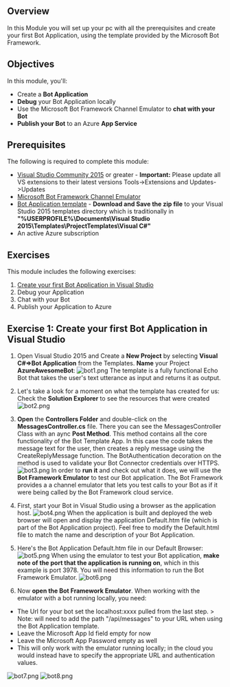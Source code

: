 
##  Overview

In this Module you will set up your pc with all the prerequisites and create your first Bot Application, using the template provided by the Microsoft Bot Framework.


##  Objectives

In this module, you'll:
- Create a **Bot Application**
- **Debug** your Bot Application locally 
- Use the Microsoft Bot Framework Channel Emulator to **chat with your Bot**
- **Publish your Bot** to an Azure **App Service**

##  Prerequisites

The following is required to complete this module:

- [Visual Studio Community 2015](https://www.visualstudio.com/products/visual-studio-community-vs) or greater - **Important:** Please update all VS extensions to their latest versions Tools->Extensions and Updates->Updates
- [Microsoft Bot Framework Channel Emulator](https://download.botframework.com/bf-v3/tools/emulator/publish.htm)
- [Bot Application template](http://aka.ms/bf-bc-vstemplate) - **Download and Save the zip file** to your Visual Studio 2015 templates directory which is traditionally in **"%USERPROFILE%\Documents\Visual Studio 2015\Templates\ProjectTemplates\Visual C#\"**
- An active Azure subscription

## Exercises

This module includes the following exercises:

1. [Create your first Bot Application in Visual Studio](https://github.com/sophiehn/MyBots/tree/master/1.%20Get%20Started%20With%20Your%20First%20Bot#exercise-1-create-your-first-bot-application-in-visual-studio)
1. Debug your Application
1. Chat with your Bot
1. Publish your Application to Azure

## [](exercise1)Exercise 1: Create your first Bot Application in Visual Studio

1. Open Visual Studio 2015 and Create a **New Project** by selecting **Visual C#=>Bot Application** from the Templates. **Name** your Project **AzureAwesomeBot**: ![bot1.png](http://i292.photobucket.com/albums/mm38/iCe-quEen99/bot1.png) The template is a fully functional Echo Bot that takes the user's text utterance as input and returns it as output.
 
2. Let's take a look for a moment on what the template has created for us: Check the **Solution Explorer** to see the resources that were created    ![bot2.png](http://i292.photobucket.com/albums/mm38/iCe-quEen99/bot2.png)

3. **Open** the **Controllers Folder** and double-click on the **MessagesController.cs** file. There you can see the MessagesController Class with an aync **Post Method**. This method contains all the core functionality of the Bot Template App. In this case the code takes the message text for the user, then creates a reply message using the CreateReplyMessage function. The BotAuthentication decoration on the method is used to validate your Bot Connector credentials over HTTPS.   ![bot3.png](http://i292.photobucket.com/albums/mm38/iCe-quEen99/bot3.png)  In order to **run it** and check out what it does, we will use the **Bot Framework Emulator** to test our Bot application. The Bot Framework provides a a channel emulator that lets you test calls to your Bot as if it were being called by the Bot Framework cloud service. 

4. First, start your Bot in Visual Studio using a browser as the application host.   ![bot4.png](http://i292.photobucket.com/albums/mm38/iCe-quEen99/bot4.png) When the application is built and deployed the web browser will open and display the application Default.htm file (which is part of the Bot Application project). Feel free to modify the Default.html file to match the name and description of your Bot Application.

5. Here's the Bot Application Default.htm file in our Default Browser: ![bot5.png](http://i292.photobucket.com/albums/mm38/iCe-quEen99/bot5.png) When using the emulator to test your Bot application, **make note of the port that the application is running on**, which in this example is port 3978. You will need this information to run the Bot Framework Emulator.  ![bot6.png](http://i292.photobucket.com/albums/mm38/iCe-quEen99/bot6.png)

6. Now **open the Bot Framework Emulator**. When working with the emulator with a bot running locally, you need:

- The Url for your bot set the localhost:xxxx pulled from the last step. > Note: will need to add the path "/api/messages" to your URL when using the Bot Application template.
- Leave the Microsoft App Id field empty for now
- Leave the Microsoft App Password empty as well
- This will only work with the emulator running locally; in the cloud you would instead have to specify the appropriate URL and authentication values.



![bot7.png](http://i292.photobucket.com/albums/mm38/iCe-quEen99/bot7.png) ![bot8.png](http://i292.photobucket.com/albums/mm38/iCe-quEen99/bot8.png)
